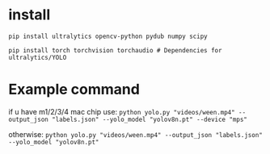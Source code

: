 # install 
`pip install ultralytics opencv-python pydub numpy scipy `

`pip install torch torchvision torchaudio # Dependencies for ultralytics/YOLO`

# Example command
if u have m1/2/3/4 mac chip use: `python yolo.py "videos/ween.mp4" --output_json "labels.json" --yolo_model "yolov8n.pt" --device "mps"`

otherwise: `python yolo.py "videos/ween.mp4" --output_json "labels.json" --yolo_model "yolov8n.pt"`
